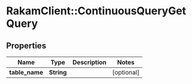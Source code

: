 # RakamClient::ContinuousQueryGetQuery

## Properties
Name | Type | Description | Notes
------------ | ------------- | ------------- | -------------
**table_name** | **String** |  | [optional] 


